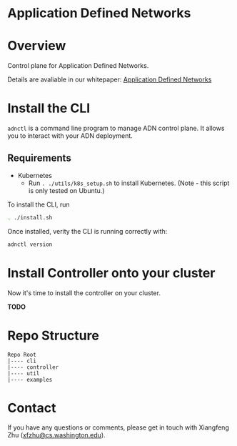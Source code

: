 # Application Defined Networks

# Overview

Control plane for Application Defined Networks. 

Details are avaliable in our whitepaper: [Application Defined Networks](https://xzhu27.me/papers/Application_Defined_Networks_UW_FOCI.pdf)

# Install the CLI

`adnctl` is a command line program to manage ADN control plane. It allows you to interact with your ADN deployment.

## Requirements
- Kubernetes 
  - Run `. ./utils/k8s_setup.sh` to install Kubernetes. (Note - this script is only tested on Ubuntu.)

To install the CLI, run
```bash
. ./install.sh
```

Once installed, verity the CLI is running correctly with:
```bash
adnctl version
```

# Install Controller onto your cluster
Now it's time to install the controller on your cluster.

**TODO**

# Repo Structure
```
Repo Root
|---- cli   
|---- controller   
|---- util
|---- examples
```

# Contact
If you have any questions or comments, please get in touch with Xiangfeng Zhu (xfzhu@cs.washington.edu).